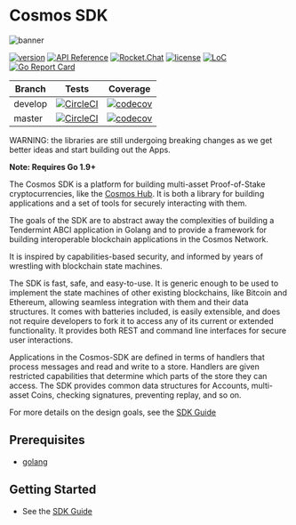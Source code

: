 # Cosmos SDK

![banner](docs/graphics/cosmos-sdk-image.png)

[![version](https://img.shields.io/github/tag/cosmos/cosmos-sdk.svg)](https://github.com/cosmos/cosmos-sdk/releases/latest)
[![API Reference](https://godoc.org/github.com/cosmos/cosmos-sdk?status.svg
)](https://godoc.org/github.com/cosmos/cosmos-sdk)
[![Rocket.Chat](https://demo.rocket.chat/images/join-chat.svg)](https://cosmos.rocket.chat/)
[![license](https://img.shields.io/github/license/cosmos/cosmos-sdk.svg)](https://github.com/cosmos/cosmos-sdk/blob/master/LICENSE)
[![LoC](https://tokei.rs/b1/github/cosmos/cosmos-sdk)](https://github.com/cosmos/cosmos-sdk)
[![Go Report Card](https://goreportcard.com/badge/github.com/cosmos/cosmos-sdk)](https://goreportcard.com/report/github.com/cosmos/cosmos-sdk)

Branch    | Tests | Coverage
----------|-------|---------
develop   | [![CircleCI](https://circleci.com/gh/cosmos/cosmos-sdk/tree/develop.svg?style=shield)](https://circleci.com/gh/cosmos/cosmos-sdk/tree/develop) | [![codecov](https://codecov.io/gh/cosmos/cosmos-sdk/branch/develop/graph/badge.svg)](https://codecov.io/gh/cosmos/cosmos-sdk)
master    | [![CircleCI](https://circleci.com/gh/cosmos/cosmos-sdk/tree/master.svg?style=shield)](https://circleci.com/gh/cosmos/cosmos-sdk/tree/master) | [![codecov](https://codecov.io/gh/cosmos/cosmos-sdk/branch/master/graph/badge.svg)](https://codecov.io/gh/cosmos/cosmos-sdk)


WARNING: the libraries are still undergoing breaking changes as we get better ideas and start building out the Apps.

**Note: Requires Go 1.9+**

The Cosmos SDK is a platform for building multi-asset Proof-of-Stake
cryptocurrencies, like the [Cosmos Hub](https://cosmos.network). It is both a
library for building applications and a set of tools for securely interacting
with them.

The goals of the SDK are to abstract away the complexities of building a
Tendermint ABCI application in Golang and to provide a framework for building
interoperable blockchain applications in the Cosmos Network.

It is inspired by capabilities-based security, and informed by years of
wrestling with blockchain state machines. 

The SDK is fast, safe, and easy-to-use.  It is generic enough to be used to
implement the state machines of other existing blockchains, like Bitcoin and
Ethereum, allowing seamless integration with them and their data structures.
It comes with batteries included, is easily extensible, and does not require
developers to fork it to access any of its current or extended functionality.
It provides both REST and command line interfaces for secure user interactions.

Applications in the Cosmos-SDK are defined in terms of handlers that process
messages and read and write to a store. Handlers are given restricted
capabilities that determine which parts of the store they can access. The SDK
provides common data structures for Accounts, multi-asset Coins, checking
signatures, preventing replay, and so on.

For more details on the design goals, see the [SDK Guide](docs/guide.md)

## Prerequisites

* [golang](https://golang.org/doc/install)

## Getting Started

- See the [SDK Guide](docs/guide.md)
